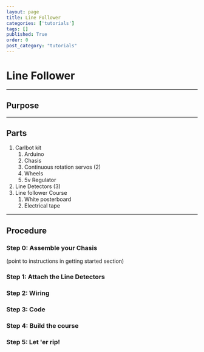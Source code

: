 ```yaml
---
layout: page
title: Line Follower
categories: ['tutorials']
tags: []
published: True
order: 0
post_category: "tutorials"
---
```


# Line Follower

- - -

## Purpose

- - -

## Parts

1. Carlbot kit
    1. Arduino
    1. Chasis
    1. Continuous rotation servos (2)
    1. Wheels
    1. 5v Regulator
1. Line Detectors (3)
1. Line follower Course
    1. White posterboard
    1. Electrical tape

- - -

## Procedure

### Step 0: Assemble your Chasis

(point to instructions in getting started section)

### Step 1: Attach the Line Detectors

### Step 2: Wiring

### Step 3: Code


### Step 4: Build the course

### Step 5: Let 'er rip!

